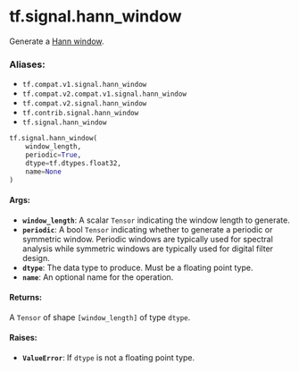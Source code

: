 <div itemscope itemtype="http://developers.google.com/ReferenceObject">
<meta itemprop="name" content="tf.signal.hann_window" />
<meta itemprop="path" content="Stable" />
</div>

# tf.signal.hann_window

Generate a [Hann window][hann].

### Aliases:

* `tf.compat.v1.signal.hann_window`
* `tf.compat.v2.compat.v1.signal.hann_window`
* `tf.compat.v2.signal.hann_window`
* `tf.contrib.signal.hann_window`
* `tf.signal.hann_window`

``` python
tf.signal.hann_window(
    window_length,
    periodic=True,
    dtype=tf.dtypes.float32,
    name=None
)
```

<!-- Placeholder for "Used in" -->


#### Args:


* <b>`window_length`</b>: A scalar `Tensor` indicating the window length to generate.
* <b>`periodic`</b>: A bool `Tensor` indicating whether to generate a periodic or
  symmetric window. Periodic windows are typically used for spectral
  analysis while symmetric windows are typically used for digital
  filter design.
* <b>`dtype`</b>: The data type to produce. Must be a floating point type.
* <b>`name`</b>: An optional name for the operation.


#### Returns:

A `Tensor` of shape `[window_length]` of type `dtype`.



#### Raises:


* <b>`ValueError`</b>: If `dtype` is not a floating point type.

[hann]: https://en.wikipedia.org/wiki/Window_function#Hann_and_Hamming_windows